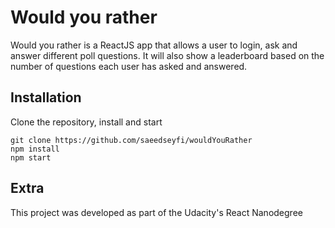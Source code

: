 # Would you rather
Would you rather is a ReactJS app that allows a user to login, 
ask and answer different poll questions. It will also show a 
leaderboard based on the number of questions each user has 
asked and answered. 

## Installation
Clone the repository, install and start

`git clone https://github.com/saeedseyfi/wouldYouRather`  
`npm install`  
`npm start` 

## Extra
This project was developed as part of the Udacity's React 
Nanodegree